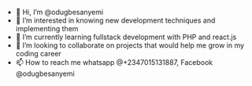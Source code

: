 - 👋 Hi, I’m @odugbesanyemi
- 👀 I’m interested in knowing new development techniques and implementing them
- 🌱 I’m currently learning fullstack development with PHP and react.js
- 💞️ I’m looking to collaborate on projects that would help me grow in my coding career
- 📫 How to reach me whatsapp @+2347015131887, Facebook @odugbesanyemi


<!---
odugbesanyemi/odugbesanyemi is a ✨ special ✨ repository because its `README.md` (this file) appears on your GitHub profile.
You can click the Preview link to take a look at your changes.
--->
